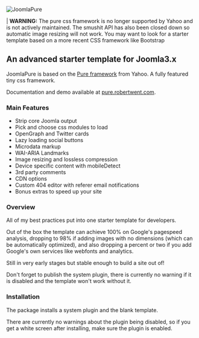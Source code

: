![JoomlaPure](https://s3-eu-west-1.amazonaws.com/joomlapure/images/joomlapure.png)

| **WARNING:** The pure css framework is no longer supported by Yahoo and is not actively maintained. The smushit API has also been closed down so automatic image resizing will not work. You may want to look for a starter template based on a more recent CSS framework like Bootstrap

## An advanced starter template for Joomla3.x

JoomlaPure is based on the [Pure framework](http://purecss.io/) from Yahoo. A fully featured tiny css framework.

Documentation and demo available at [pure.robertwent.com](http://pure.robertwent.com).

### Main Features

- Strip core Joomla output
- Pick and choose css modules to load
- OpenGraph and Twitter cards
- Lazy loading social buttons
- Microdata markup
- WAI-ARIA Landmarks
- Image resizing and lossless compression
- Device specific content with mobileDetect
- 3rd party comments
- CDN options
- Custom 404 editor with referer email notifications
- Bonus extras to speed up your site

### Overview

All of my best practices put into one starter template for developers.

Out of the box the template can achieve 100% on Google's pagespeed analysis, dropping to 98% if adding images with no dimensions (which can be automatically optimized), and also dropping a percent or two if you add Google's own services like webfonts and analytics.

Still in very early stages but stable enough to build a site out of!

Don't forget to publish the system plugin, there is currently no warning if it is disabled and the template won't work without it.

### Installation

The package installs a system plugin and the blank template.

There are currently no warnings about the plugin being disabled, so if you get a white screen after installing, make sure the plugin is enabled.
